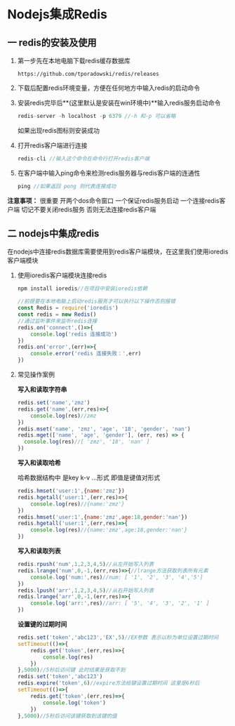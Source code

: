 # Nodejs集成Redis

## 一 redis的安装及使用

1. 第一步先在本地电脑下载redis缓存数据库

   ```
   https://github.com/tporadowski/redis/releases
   ```

2. 下载后配置redis环境变量，方便在任何地方中输入redis的启动命令

3. 安装redis完毕后**(这里默认是安装在win环境中)**输入redis服务启动命令

   ```js
   redis-server -h localhost -p 6379 //-h 和-p 可以省略
   ```

   如果出现redis图标则安装成功

4. 打开redis客户端进行连接

   ```js
   redis-cli //输入这个命令在命令行打开redis客户端
   ```

5. 在客户端中输入ping命令来检测redis服务器与redis客户端的连通性

   ```js
   ping //如果返回 pong 则代表连接成功
   ```

**注意事项：** 很重要 开两个dos命令窗口 一个保证redis服务启动 一个连接redis客户端 切记不要关闭redis服务 否则无法连接redis客户端

## 二 nodejs中集成redis

在nodejs中连接redis数据库需要使用到redis客户端模块，在这里我们使用ioredis客户端模块

1. 使用ioredis客户端模块连接redis

   ```js
   npm install ioredis//在项目中安装ioredis依赖
   ```

   ```js
   //前提要在本地电脑上启动redis服务才可以执行以下操作否则报错
   const Redis = require('ioredis')
   const redis = new Redis()
   //通过监听事件来监听redis连接
   redis.on('connect',()=>{
       console.log('redis 连接成功')
   })
   redis.on('error',(err)=>{
       console.error('redis 连接失败：',err)
   })
   ```

2. 常见操作案例

   **写入和读取字符串**

   ```js
   redis.set('name','zmz')
   redis.get('name',(err,res)=>{
       console.log(res)//zmz
   })
   redis.mset('name', 'zmz', 'age', '18', 'gender', 'nan')
   redis.mget(['name', 'age', 'gender'], (err, res) => {
     console.log(res)//[ 'zmz', '18', 'nan' ]
   })
   ```

   **写入和读取哈希**

   哈希数据结构中 是key k-v ...形式 即值是键值对形式

   ```js
   redis.hmset('user:1',{name:'zmz'})
   redis.hgetall('user:1',(err,res)=>{
       console.log(res)//{name:'zmz'}
   })
   redis.hmset('user:1',{name:'zmz',age:18,gender:'nan'})
   redis.hgetall('user:1',(err,res)=>{
       console.log(res)//{name:'zmz',age:18,gender:'nan'}
   })
   ```

   **写入和读取列表**

   ```js
   redis.rpush('num',1,2,3,4,5)//从左开始写入列表
   redis.lrange('num',0,-1,(err,res)=>{//lrange方法获取列表所有元素
       console.log('num:',res)//num: [ '1', '2', '3', '4','5']
   })
   redis.lpush('arr',1,2,3,4,5)//从右开始写入列表
   redis.lrange('arr',0,-1,(err,res)=>{
       console.log('arr:',res)//arr: [ '5', '4', '3', '2', '1' ]
   })
   ```

   **设置键的过期时间**

   ```js
   redis.set('token','abc123','EX',5)//EX参数 表示以秒为单位设置过期时间
   setTimeout(()=>{
       redis.get('token',(err,res)=>{
           console.log(res)
       })
   },5000)//5秒后访问键 此时结果是获取不到
   redis.set('token','abc123')
   redis.expire('token',6)//expire方法给键设置过期时间 这里是6秒后
   setTimeout(()=>{
       redis.get('token',(err,res)=>{
           console.log('token')
       })
   },5000)//5秒后访问该键获取到该键的值
   ```

   